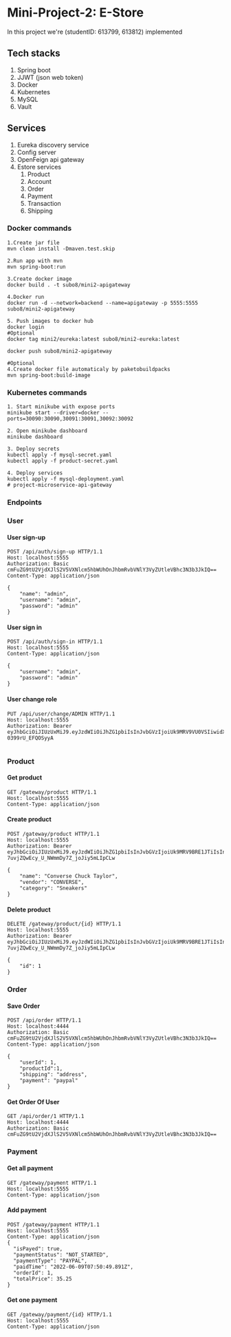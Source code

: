 # Mini-Project-2: E-Store
In this project we're (studentID: 613799, 613812) implemented

## Tech stacks
1. Spring boot 
2. JJWT (json web token)
3. Docker
4. Kubernetes
5. MySQL 
6. Vault

## Services
1. Eureka discovery service
2. Config server
3. OpenFeign api gateway
4. Estore services
    1. Product
    2. Account
    3. Order
    4. Payment
    5. Transaction
    6. Shipping

### Docker commands

````
1.Create jar file
mvn clean install -Dmaven.test.skip

2.Run app with mvn
mvn spring-boot:run

3.Create docker image
docker build . -t subo8/mini2-apigateway

4.Docker run
docker run -d --network=backend --name=apigateway -p 5555:5555 subo8/mini2-apigateway

5. Push images to docker hub
docker login
#Optional
docker tag mini2/eureka:latest subo8/mini2-eureka:latest

docker push subo8/mini2-apigateway

#Optional
4.Create docker file automaticaly by paketobuildpacks
mvn spring-boot:build-image
````

### Kubernetes commands
````
1. Start minikube with expose ports
minikube start --driver=docker --ports=30090:30090,30091:30091,30092:30092

2. Open minikube dashboard 
minikube dashboard

3. Deploy secrets
kubectl apply -f mysql-secret.yaml
kubectl apply -f product-secret.yaml

4. Deploy services
kubectl apply -f mysql-deployment.yaml
# project-microservice-api-gateway

````
### Endpoints

### User
#### User sign-up

```
POST /api/auth/sign-up HTTP/1.1
Host: localhost:5555
Authorization: Basic cmFuZG9tU2VjdXJlS2V5VXNlcm5hbWUhOnJhbmRvbVNlY3VyZUtleVBhc3N3b3JkIQ==
Content-Type: application/json

{
    "name": "admin",
    "username": "admin",
    "password": "admin"
}
```

#### User sign in

```
POST /api/auth/sign-in HTTP/1.1
Host: localhost:5555
Content-Type: application/json

{
    "username": "admin",
    "password": "admin"
}
```

#### User change role

```
PUT /api/user/change/ADMIN HTTP/1.1
Host: localhost:5555
Authorization: Bearer eyJhbGciOiJIUzUxMiJ9.eyJzdWIiOiJhZG1pbiIsInJvbGVzIjoiUk9MRV9VU0VSIiwidXNlcklkIjoxLCJleHAiOjE2NTQ0NzM4NDV9.xVY74e8ci_tXPDgm0fKzF3GOISesQyX7ZLWQTgB6CweFlPsfycz5VeC4CtR_iBfQzt6p_L-0399rU_EFQOSyyA


```
### Product
#### Get product

```
GET /gateway/product HTTP/1.1
Host: localhost:5555
Content-Type: application/json

```

#### Create product

```
POST /gateway/product HTTP/1.1
Host: localhost:5555
Authorization: Bearer eyJhbGciOiJIUzUxMiJ9.eyJzdWIiOiJhZG1pbiIsInJvbGVzIjoiUk9MRV9BRE1JTiIsInVzZXJJZCI6MSwiZXhwIjoxNjU0NDc0MDcyfQ.94T7Ah3ww5qLkoq2Tnh2eld7CjxvfULSD1qXiMuL5tqWyN5t75-7uvjZQwEcy_U_NWmmDy7Z_joJiy5mLIpCLw

{
    "name": "Converse Chuck Taylor",
    "vendor": "CONVERSE",
    "category": "Sneakers"
}
```

#### Delete product

```
DELETE /gateway/product/{id} HTTP/1.1
Host: localhost:5555
Authorization: Bearer eyJhbGciOiJIUzUxMiJ9.eyJzdWIiOiJhZG1pbiIsInJvbGVzIjoiUk9MRV9BRE1JTiIsInVzZXJJZCI6MSwiZXhwIjoxNjU0NDc0MDcyfQ.94T7Ah3ww5qLkoq2Tnh2eld7CjxvfULSD1qXiMuL5tqWyN5t75-7uvjZQwEcy_U_NWmmDy7Z_joJiy5mLIpCLw

{
    "id": 1
}

```

### Order
#### Save Order

````
POST /api/order HTTP/1.1
Host: localhost:4444
Authorization: Basic cmFuZG9tU2VjdXJlS2V5VXNlcm5hbWUhOnJhbmRvbVNlY3VyZUtleVBhc3N3b3JkIQ==
Content-Type: application/json

{
    "userId": 1,
    "productId":1,
    "shipping": "address",
    "payment": "paypal"
}
````

#### Get Order Of User

````
GET /api/order/1 HTTP/1.1
Host: localhost:4444
Authorization: Basic cmFuZG9tU2VjdXJlS2V5VXNlcm5hbWUhOnJhbmRvbVNlY3VyZUtleVBhc3N3b3JkIQ==
````

### Payment
#### Get all payment

```
GET /gateway/payment HTTP/1.1
Host: localhost:5555
Content-Type: application/json
```
#### Add payment
```
POST /gateway/payment HTTP/1.1
Host: localhost:5555
Content-Type: application/json
{
  "isPayed": true,
  "paymentStatus": "NOT_STARTED",
  "paymentType": "PAYPAL",
  "paidTime": "2022-06-09T07:50:49.891Z",
  "orderId": 1,
  "totalPrice": 35.25
}
```

#### Get one payment

```
GET /gateway/payment/{id} HTTP/1.1
Host: localhost:5555
Content-Type: application/json
```
